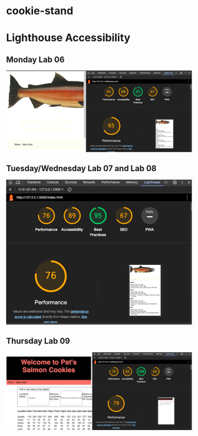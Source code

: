 # cookie-stand

# Lighthouse Accessibility 
## Monday Lab 06
![LHR Mon](./assets/LHR%20Mon.png)

## Tuesday/Wednesday Lab 07 and Lab 08
![LHR Tues](./assets/LHR%20Tues.png)

## Thursday Lab 09
![LHR Tr](./assets/LHR%20Tr.png)